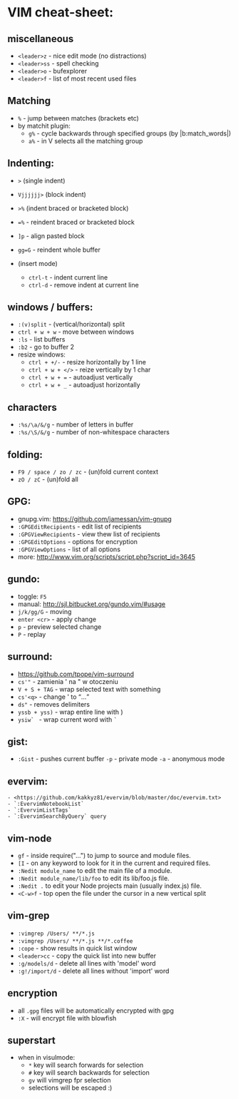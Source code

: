 # VIM cheat-sheet: #

## miscellaneous
- `<leader>z` - nice edit mode (no distractions)
- `<leader>ss` - spell checking
- `<leader>o` - bufexplorer
- `<leader>f` - list of most recent used files

## Matching
- `%` - jump between matches (brackets etc)
- by matchit plugin:
    - `g%` - cycle backwards through specified groups (by |b:match_words|)
    - `a%` - in V selects all the matching group

## Indenting: ##
- `>` (single indent)
- `Vjjjjjj>` (block indent)
- `>%` (indent braced or bracketed block)
- `=%` - reindent braced or bracketed block
- `]p` - align pasted block
- `gg=G` - reindent whole buffer

- (insert mode)
    - `ctrl-t` - indent current line
    - `ctrl-d` - remove indent at current line

## windows / buffers: ##
- `:(v)split` - (vertical/horizontal) split
- `ctrl + w + w` - move between windows
- `:ls` - list buffers
- `:b2` - go to buffer 2
- resize windows:
    - `ctrl + +/-` - resize horizontally by 1 line
    - `ctrl + w + </>` - reize vertically by 1 char
    - `ctrl + w + =` - autoadjust vertically
    - `ctrl + w + _` - autoadjust horizontally

## characters ##
- `:%s/\a/&/g` - number of letters in buffer
- `:%s/\S/&/g` - number of non-whitespace characters

## folding: ##
- `F9 / space / zo / zc` - (un)fold current context
- `zO / zC` - (un)fold all

## GPG: ##
- gnupg.vim: <https://github.com/jamessan/vim-gnupg>
- `:GPGEditRecipients` - edit list of recipients
- `:GPGViewRecipients` - view thew list of recipients
- `:GPGEditOptions` - options for encryption
- `:GPGViewOptions` - list of all options
- more: <http://www.vim.org/scripts/script.php?script_id=3645>

## gundo: ##
- toggle: `F5`
- manual: <http://sjl.bitbucket.org/gundo.vim/#usage>
- `j/k/gg/G` - moving
- `enter <cr>` - apply change
- `p` - preview selected change
- `P` - replay

## surround: ##
- <https://github.com/tpope/vim-surround>
- `cs'"` - zamienia ' na " w otoczeniu
- `V + S + TAG` - wrap selected text with something
- `cs'<q>` - change ' to <q>...</q>
- `ds"` - removes delimiters
- `yssb + yss)` - wrap entire line with )
- ``ysiw` `` - wrap current word with `` ` ``

## gist: ##
- `:Gist` - pushes current buffer
    `-p` - private mode
    `-a` - anonymous mode
## evervim: ##
    - <https://github.com/kakkyz81/evervim/blob/master/doc/evervim.txt>
    - `:EvervimNotebookList`
    - `:EvervimListTags`
    - `:EvervimSearchByQuery` query

## vim-node ##
- `gf` - inside require("...") to jump to source and module files.
- `[I` - on any keyword to look for it in the current and required files.
- `:Nedit module_name` to edit the main file of a module.
- `:Nedit module_name/lib/foo` to edit its lib/foo.js file.
- `:Nedit .` to edit your Node projects main (usually index.js) file.
- `<C-w>f` - top open the file under the cursor in a new vertical split

## vim-grep ##
- `:vimgrep /Users/ **/*.js`
- `:vimgrep /Users/ **/*.js **/*.coffee`
- `:cope` - show results in quick list window
- `<leader>cc` - copy the quick list into new buffer
- `:g/models/d` - delete all lines with 'model' word
- `:g!/import/d` - delete all lines without 'import' word

## encryption ##
- all `.gpg` files will be automatically encrypted with gpg
- `:X` - will encrypt file with blowfish

## superstart ##
- when in visulmode:
    - `*` key will search forwards for selection
    - `#` key will search backwards for selection
    - `gv` will vimgrep fpr selection
    - selections will be escaped :)
